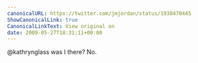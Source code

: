 ```yaml
---
canonicalURL: https://twitter.com/jmjordan/status/1938470445
ShowCanonicalLink: true
CanonicalLinkText: View original on
date: 2009-05-27T18:31:11+00:00
---
```

@kathrynglass was I there? No.